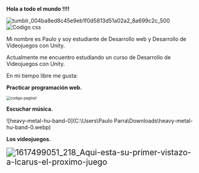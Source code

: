 **Hola a todo el mundo !!!!**



![tumblr_004ba8ed8c45e9eb1f0d5813d51a02a2_8a699c2c_500](D:\Descargas\tumblr_004ba8ed8c45e9eb1f0d5813d51a02a2_8a699c2c_500.gif)
<img src="https://drive.google.com/file/d/1P_5nJG_4pHBxOF7YpffNQYwlwZVpf3Bm/view?usp=sharing" alt="Codigo css">



Mi nombre es Paulo y soy estudiante de Desarrollo web y Desarrollo de Videojuegos con Unity.



Actualmente me encuentro estudiando un curso de Desarrollo de Videojuegos con Unity.

En mi tiempo libre me gusta:

**Practicar programación web.**

<img src="C:\Users\Paulo Parra\Downloads\codigo-pagina1.gif" alt="codigo-pagina1" style="zoom: 67%;" />

**Escuchar música.**

![heavy-metal-hu-band-0](C:\Users\Paulo Parra\Downloads\heavy-metal-hu-band-0.webp)

**Los videojuegos.**

<img src="C:\Users\Paulo Parra\Downloads\1617499051_218_Aqui-esta-su-primer-vistazo-a-Icarus-el-proximo-juego.gif" alt="1617499051_218_Aqui-esta-su-primer-vistazo-a-Icarus-el-proximo-juego" style="zoom:150%;" />
